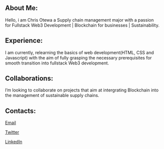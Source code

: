 ## About Me:

Hello, i am Chris Otewa a Supply chain management major with a passion for Fullstack Web3 Development | Blockchain for businesses | Sustainability.

## Experience:

I am currently, relearning the basics of web development(HTML, CSS and Javascript) with the aim of fully grasping the necessary prerequisites for smooth transition into fullstack Web3 development.

## Collaborations:

I’m looking to collaborate on projects that aim at intergrating Blockchain into the management of sustainable supply chains.

## Contacts:

[Email](chrismj26@gmail.com)
  
[Twitter](https://twitter.com/ChrisOtewa)

[LinkedIn](https://www.linkedin.com/in/chrisotewa)


<!---
ChrisOtewa/ChrisOtewa is a ✨ special ✨ repository because its `README.md` (this file) appears on your GitHub profile.
You can click the Preview link to take a look at your changes.
--->
